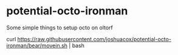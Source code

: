 potential-octo-ironman
======================

Some simple things to setup octo on oltorf

curl https://raw.githubusercontent.com/joshuacox/potential-octo-ironman/bear/movein.sh | bash
